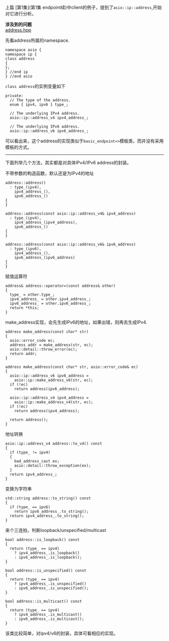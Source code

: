 上篇 [第1集](第1集 endpoint续)中client的例子，提到了` asio::ip::address `,开始对它进行分析。  

****涉及到的问题****  
[address.hpp](asio\ip\address.hpp)  

先看address所属的namespace.
```
namespace asio {
namespace ip {
class address
{
};
} //end ip
} //end asio
```
` class address `的实例变量如下
```
private:
  // The type of the address.
  enum { ipv4, ipv6 } type_;

  // The underlying IPv4 address.
  asio::ip::address_v4 ipv4_address_;

  // The underlying IPv6 address.
  asio::ip::address_v6 ipv6_address_;
```
可以看出来，这个address的实现类似于` basic_endpoint<> `模板类，而并没有采用模板的方式。

---

下面列举几个方法，其实都是对具体IPv4/IPv6 address的封装。

不带参数的构造函数，默认还是为IPv4的地址
```
address::address()
  : type_(ipv4),
    ipv4_address_(),
    ipv6_address_()
{
}

address::address(const asio::ip::address_v4& ipv4_address)
  : type_(ipv4),
    ipv4_address_(ipv4_address),
    ipv6_address_()
{
}

address::address(const asio::ip::address_v6& ipv6_address)
  : type_(ipv6),
    ipv4_address_(),
    ipv6_address_(ipv6_address)
{
}
```

赋值运算符
```
address& address::operator=(const address& other)
{
  type_ = other.type_;
  ipv4_address_ = other.ipv4_address_;
  ipv6_address_ = other.ipv6_address_;
  return *this;
}
```

make_address实现，会先生成IPv6的地址，如果出错，则再去生成IPv4.
```
address make_address(const char* str)
{
  asio::error_code ec;
  address addr = make_address(str, ec);
  asio::detail::throw_error(ec);
  return addr;
}

address make_address(const char* str, asio::error_code& ec)
{
  asio::ip::address_v6 ipv6_address =
    asio::ip::make_address_v6(str, ec);
  if (!ec)
    return address(ipv6_address);

  asio::ip::address_v4 ipv4_address =
    asio::ip::make_address_v4(str, ec);
  if (!ec)
    return address(ipv4_address);

  return address();
}
```
地址转换
```
asio::ip::address_v4 address::to_v4() const
{
  if (type_ != ipv4)
  {
    bad_address_cast ex;
    asio::detail::throw_exception(ex);
  }
  return ipv4_address_;
}
```
变换为字符串
```
std::string address::to_string() const
{
  if (type_ == ipv6)
    return ipv6_address_.to_string();
  return ipv4_address_.to_string();
}
```
来个三连拍，判断loopback/unspecified/multicast
```
bool address::is_loopback() const
{
  return (type_ == ipv4)
    ? ipv4_address_.is_loopback()
    : ipv6_address_.is_loopback();
}

bool address::is_unspecified() const
{
  return (type_ == ipv4)
    ? ipv4_address_.is_unspecified()
    : ipv6_address_.is_unspecified();
}

bool address::is_multicast() const
{
  return (type_ == ipv4)
    ? ipv4_address_.is_multicast()
    : ipv6_address_.is_multicast();
}
```
该类比较简单，对ipv4/v6的封装，具体可看相应的实现。
